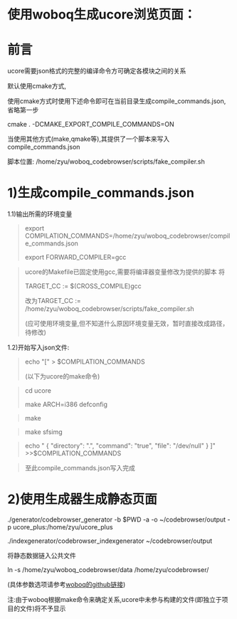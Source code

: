 使用woboq生成ucore浏览页面：
======

前言
======
ucore需要json格式的完整的编译命令方可确定各模块之间的关系

默认使用cmake方式,

使用cmake方式时使用下述命令即可在当前目录生成compile_commands.json,省略第一步

  cmake . -DCMAKE_EXPORT_COMPILE_COMMANDS=ON

当使用其他方式(make,qmake等),其提供了一个脚本来写入compile_commands.json

脚本位置:  /home/zyu/woboq_codebrowser/scripts/fake_compiler.sh

1)生成compile_commands.json
======
1.1)输出所需的环境变量
>
>  export COMPILATION_COMMANDS=/home/zyu/woboq_codebrowser/compile_commands.json
>
>  export FORWARD_COMPILER=gcc

>ucore的Makefile已固定使用gcc,需要将编译器变量修改为提供的脚本
>将
>
>TARGET_CC := $(CROSS_COMPILE)gcc
>
>改为TARGET_CC := /home/zyu/woboq_codebrowser/scripts/fake_compiler.sh
>
>(应可使用环境变量,但不知道什么原因环境变量无效，暂时直接改成路径，待修改)

1.2)开始写入json文件:
>
>  echo "[" > $COMPILATION_COMMANDS
>
>(以下为ucore的make命令)

>  cd ucore
>
>  make ARCH=i386 defconfig

>  make

>  make sfsimg

>  echo " { \"directory\": \".\", \"command\": \"true\", \"file\": \"/dev/null\" } ]" >>$COMPILATION_COMMANDS

>至此compile_commands.json写入完成



2)使用生成器生成静态页面
======
  ./generator/codebrowser_generator -b $PWD -a -o ~/codebrowser/output -p ucore_plus:/home/zyu/ucore_plus

  ./indexgenerator/codebrowser_indexgenerator ~/codebrowser/output

将静态数据链入公共文件

  ln -s /home/zyu/woboq_codebrowser/data /home/zyu/codebrowser/

(具体参数选项请参考[woboq的github链接](https://github.com/woboq/woboq_codebrowser))

注:由于woboq根据make命令来确定关系,ucore中未参与构建的文件(即独立于项目的文件)将不予显示
